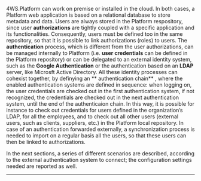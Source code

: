 4WS.Platform can work on premise or installed in the cloud.
In both cases, a Platform web application is based on a relational database to store metadata and data.
Users are always stored in the Platform respository, since user  **authorizations**  are tightly coupled with a specific application and its functionalities. Consequently, users must be defined too in the same repository,  so that it is possible to link authorizations (roles) to users.
The  **authentication**  process, which is different from the user authorizations, can be managed internally to Platform (i.e.  **user credentials**  can be defined in the Platform repository) or can be delegated to an external identity system, such as the  **Google Authentication**  or the authentication based on an  **LDAP**  server, like Microsft Active Directory.
All these identity processes can cohexist together, by definying an ** authentication chain** , where the enabled authentication systems are defined in sequence: when logging on, the user credentials are checked out in the first authentication system, if not recognized, the credentials are checked out in the next authentication system, until the end of the authenticaion chain.
In this way, it is possible for instance to check out credentials for users defined in the organization’s LDAP, for all the employees, and to check out all other users (external users, such as clients, suppliers, etc.)  in the Platform local repository.
In case of an authentication forwarded externally, a synchronization process is needed to import on a regular basis all the users, so that these users can then be linked to authorizations.

In the next sections, a series of different scenarios are described, according to the external authentication system to connect; the configuration settings needed are reported as well.
                

---



